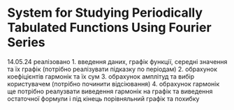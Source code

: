 # System for Studying Periodically Tabulated Functions Using Fourier Series
14.05.24 реалізовано 1. введення даних, графік функції, середні значення та їх графік (потрібно реалізувати підказку по періодам)
2. обрахунок коефіцієнтів гармонік та їх сум
3. обрахунок амплітуд та вибір користувачем (потрібно починити відсіювання)
4. обрахунок гармонік
ще потрібно реалузвати виведення гармонік на графік та виведення остаточної формули
і під кінець порівняльний графік та похибку
